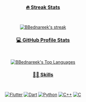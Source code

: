 

<p align="center">
  <a href="https://github.com/BBednareek">
</p>

<h3 align="center">🔥 Streak Stats</h3><br/>

<p align="center"> 
  <img title="🔥 Get streak stats for your profile at git.io/streak-stats" alt="BBednareek's streak" src="https://github-readme-streak-stats.herokuapp.com/?user=BBednareek&theme=monokai-metallian&hide_border=true"/>
</p>

<h3 align="center">💻 GitHub Profile Stats</h3><br/>

<p align="center">
  <img alt="BBednareek's Top Languages" src="https://github-readme-stats-sigma-five.vercel.app/api/top-langs?username=BBednareek&layout=compact&theme=react&hide_border=true&bg_color=1F222E&title_color=F85D7F&icon_color=F8D866&hide=Jupyter%20Notebook,Roff&langs_count=8%22%20height=%22192px"/>
</p>

<h3 align="center">👨‍💻 Skills </h3><br/>

<p align="center">
      <a href="#"><img alt="Flutter" src="https://img.shields.io/badge/Flutter-02569B?style=for-the-badge&logo=flutter&logoColor=white"></a>
     <a href="#"><img alt="Dart" src="https://img.shields.io/badge/Dart-0175C2?style=for-the-badge&logo=dart&logoColor=white"></a>
     <a href="#"><img alt="Python" src="https://img.shields.io/badge/Python-3776AB?style=for-the-badge&logo=python&logoColor=white"></a>
     <a href="#"><img alt="C++" src="https://img.shields.io/badge/C%2B%2B-00599C?style=for-the-badge&logo=c%2B%2B&logoColor=white"></a>
     <a href="#"><img alt="C" src="https://img.shields.io/badge/C-00599C?style=for-the-badge&logo=c%2B%2B&logoColor=white"></a>
</p>



